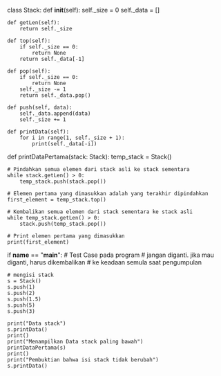 class Stack:
    def __init__(self):
        self._size = 0
        self._data = []
    
    def getLen(self):
        return self._size
    
    def top(self):
        if self._size == 0:
            return None
        return self._data[-1]
    
    def pop(self):
        if self._size == 0:
            return None
        self._size -= 1
        return self._data.pop()
    
    def push(self, data):
        self._data.append(data)
        self._size += 1
    
    def printData(self):
        for i in range(1, self._size + 1):
            print(self._data[-i])

def printDataPertama(stack: Stack):
    temp_stack = Stack()
    
    # Pindahkan semua elemen dari stack asli ke stack sementara
    while stack.getLen() > 0:
        temp_stack.push(stack.pop())
    
    # Elemen pertama yang dimasukkan adalah yang terakhir dipindahkan
    first_element = temp_stack.top()
    
    # Kembalikan semua elemen dari stack sementara ke stack asli
    while temp_stack.getLen() > 0:
        stack.push(temp_stack.pop())
    
    # Print elemen pertama yang dimasukkan
    print(first_element)

if __name__ == "__main__":
    # Test Case pada program
    # jangan diganti. jika mau diganti, harus dikembalikan
    # ke keadaan semula saat pengumpulan
    
    # mengisi stack
    s = Stack()
    s.push(1)
    s.push(2)
    s.push(1.5)
    s.push(5)
    s.push(3)

    print("Data stack")
    s.printData()
    print()
    print("Menampilkan Data stack paling bawah")
    printDataPertama(s)
    print()
    print("Pembuktian bahwa isi stack tidak berubah")
    s.printData()
